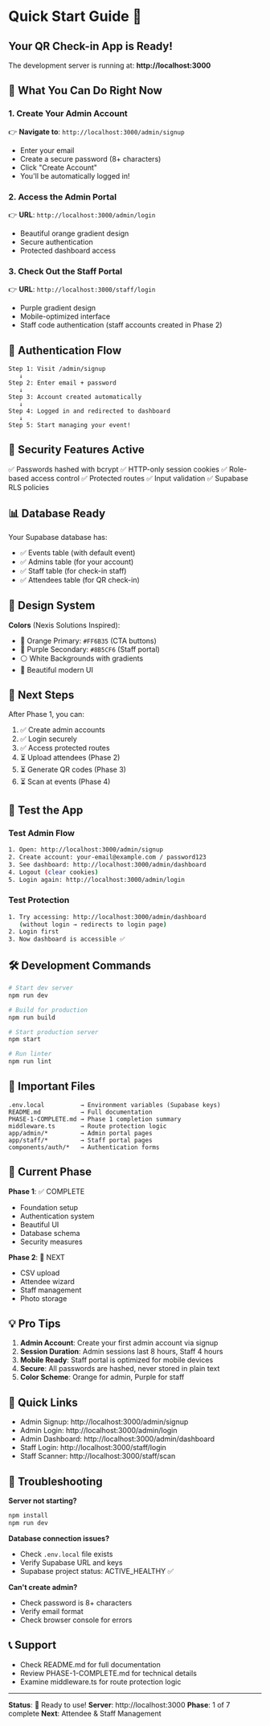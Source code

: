 # Quick Start Guide 🚀

## Your QR Check-in App is Ready!

The development server is running at: **http://localhost:3000**

## 🎨 What You Can Do Right Now

### 1. Create Your Admin Account
👉 **Navigate to**: `http://localhost:3000/admin/signup`

- Enter your email
- Create a secure password (8+ characters)
- Click "Create Account"
- You'll be automatically logged in!

### 2. Access the Admin Portal
👉 **URL**: `http://localhost:3000/admin/login`

- Beautiful orange gradient design
- Secure authentication
- Protected dashboard access

### 3. Check Out the Staff Portal
👉 **URL**: `http://localhost:3000/staff/login`

- Purple gradient design
- Mobile-optimized interface
- Staff code authentication (staff accounts created in Phase 2)

## 🎯 Authentication Flow

```
Step 1: Visit /admin/signup
   ↓
Step 2: Enter email + password
   ↓
Step 3: Account created automatically
   ↓
Step 4: Logged in and redirected to dashboard
   ↓
Step 5: Start managing your event!
```

## 🔐 Security Features Active

✅ Passwords hashed with bcrypt
✅ HTTP-only session cookies
✅ Role-based access control
✅ Protected routes
✅ Input validation
✅ Supabase RLS policies

## 📊 Database Ready

Your Supabase database has:
- ✅ Events table (with default event)
- ✅ Admins table (for your account)
- ✅ Staff table (for check-in staff)
- ✅ Attendees table (for QR check-in)

## 🎨 Design System

**Colors** (Nexis Solutions Inspired):
- 🧡 Orange Primary: `#FF6B35` (CTA buttons)
- 💜 Purple Secondary: `#8B5CF6` (Staff portal)
- ⚪ White Backgrounds with gradients
- 🎨 Beautiful modern UI

## 🚀 Next Steps

After Phase 1, you can:
1. ✅ Create admin accounts
2. ✅ Login securely
3. ✅ Access protected routes
4. ⏳ Upload attendees (Phase 2)
5. ⏳ Generate QR codes (Phase 3)
6. ⏳ Scan at events (Phase 4)

## 📱 Test the App

### Test Admin Flow
```bash
1. Open: http://localhost:3000/admin/signup
2. Create account: your-email@example.com / password123
3. See dashboard: http://localhost:3000/admin/dashboard
4. Logout (clear cookies)
5. Login again: http://localhost:3000/admin/login
```

### Test Protection
```bash
1. Try accessing: http://localhost:3000/admin/dashboard
   (without login → redirects to login page)
2. Login first
3. Now dashboard is accessible ✅
```

## 🛠️ Development Commands

```bash
# Start dev server
npm run dev

# Build for production
npm run build

# Start production server
npm start

# Run linter
npm run lint
```

## 📁 Important Files

```
.env.local          → Environment variables (Supabase keys)
README.md           → Full documentation
PHASE-1-COMPLETE.md → Phase 1 completion summary
middleware.ts       → Route protection logic
app/admin/*         → Admin portal pages
app/staff/*         → Staff portal pages
components/auth/*   → Authentication forms
```

## 🎯 Current Phase

**Phase 1**: ✅ COMPLETE
- Foundation setup
- Authentication system
- Beautiful UI
- Database schema
- Security measures

**Phase 2**: 🔄 NEXT
- CSV upload
- Attendee wizard
- Staff management
- Photo storage

## 💡 Pro Tips

1. **Admin Account**: Create your first admin account via signup
2. **Session Duration**: Admin sessions last 8 hours, Staff 4 hours
3. **Mobile Ready**: Staff portal is optimized for mobile devices
4. **Secure**: All passwords are hashed, never stored in plain text
5. **Color Scheme**: Orange for admin, Purple for staff

## 🔗 Quick Links

- Admin Signup: http://localhost:3000/admin/signup
- Admin Login: http://localhost:3000/admin/login  
- Admin Dashboard: http://localhost:3000/admin/dashboard
- Staff Login: http://localhost:3000/staff/login
- Staff Scanner: http://localhost:3000/staff/scan

## 🐛 Troubleshooting

**Server not starting?**
```bash
npm install
npm run dev
```

**Database connection issues?**
- Check `.env.local` file exists
- Verify Supabase URL and keys
- Supabase project status: ACTIVE_HEALTHY ✅

**Can't create admin?**
- Check password is 8+ characters
- Verify email format
- Check browser console for errors

## 📞 Support

- Check README.md for full documentation
- Review PHASE-1-COMPLETE.md for technical details
- Examine middleware.ts for route protection logic

---

**Status**: 🚀 Ready to use!
**Server**: http://localhost:3000
**Phase**: 1 of 7 complete
**Next**: Attendee & Staff Management

